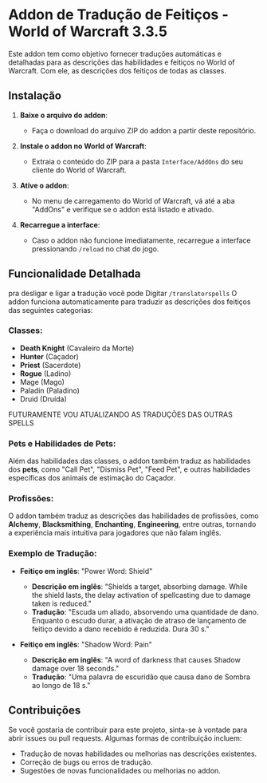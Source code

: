 # Addon de Tradução de Feitiços - World of Warcraft 3.3.5

Este addon tem como objetivo fornecer traduções automáticas e detalhadas para as descrições das habilidades e feitiços no World of Warcraft. Com ele, as descrições dos feitiços de todas as classes.


## Instalação

1. **Baixe o arquivo do addon**:
   - Faça o download do arquivo ZIP do addon a partir deste repositório.

2. **Instale o addon no World of Warcraft**:
   - Extraia o conteúdo do ZIP para a pasta `Interface/AddOns` do seu cliente do World of Warcraft.

3. **Ative o addon**:
   - No menu de carregamento do World of Warcraft, vá até a aba "AddOns" e verifique se o addon está listado e ativado.

4. **Recarregue a interface**:
   - Caso o addon não funcione imediatamente, recarregue a interface pressionando `/reload` no chat do jogo.

## Funcionalidade Detalhada
pra desligar e ligar a tradução você pode Digitar `/translatorspells`
O addon funciona automaticamente para traduzir as descrições dos feitiços das seguintes categorias:


### **Classes:**

- **Death Knight** (Cavaleiro da Morte)
- **Hunter** (Caçador)
- **Priest** (Sacerdote)
- **Rogue**  (Ladino)
- Mage (Mago)
- Paladin (Paladino)
-  Druid (Druída)

FUTURAMENTE VOU ATUALIZANDO AS TRADUÇÕES DAS OUTRAS SPELLS

### **Pets e Habilidades de Pets:**

Além das habilidades das classes, o addon também traduz as habilidades dos **pets**, como "Call Pet", "Dismiss Pet", "Feed Pet", e outras habilidades específicas dos animais de estimação do Caçador.

### **Profissões:**

O addon também traduz as descrições das habilidades de profissões, como **Alchemy**, **Blacksmithing**, **Enchanting**, **Engineering**, entre outras, tornando a experiência mais intuitiva para jogadores que não falam inglês.

### **Exemplo de Tradução:**

- **Feitiço em inglês**: "Power Word: Shield"
  - **Descrição em inglês**: "Shields a target, absorbing damage. While the shield lasts, the delay activation of spellcasting due to damage taken is reduced."
  - **Tradução**: "Escuda um aliado, absorvendo uma quantidade de dano. Enquanto o escudo durar, a ativação de atraso de lançamento de feitiço devido a dano recebido é reduzida. Dura 30 s."

- **Feitiço em inglês**: "Shadow Word: Pain"
  - **Descrição em inglês**: "A word of darkness that causes Shadow damage over 18 seconds."
  - **Tradução**: "Uma palavra de escuridão que causa dano de Sombra ao longo de 18 s."

## Contribuições

Se você gostaria de contribuir para este projeto, sinta-se à vontade para abrir issues ou pull requests. Algumas formas de contribuição incluem:

- Tradução de novas habilidades ou melhorias nas descrições existentes.
- Correção de bugs ou erros de tradução.
- Sugestões de novas funcionalidades ou melhorias no addon.
